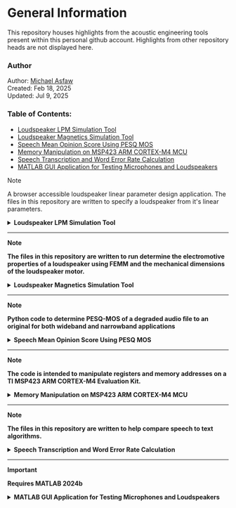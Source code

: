 # General Information

This repository houses highlights from the acoustic engineering tools
present within this personal github account. Highlights from other 
repository heads are not displayed here.

### Author

Author: [Michael Asfaw](https://www.linkedin.com/in/michael-asfaw-72723a2b/)\
Created: Feb 18, 2025\
Updated: Jul 9, 2025

### Table of Contents:
- [Loudspeaker LPM Simulation Tool](#item-one)
- [Loudspeaker Magnetics Simulation Tool](#item-two)
- [Speech Mean Opinion Score Using PESQ MOS](#item-three)
- [Memory Manipulation on MSP423 ARM CORTEX-M4 MCU](#item-four)
- [Speech Transcription and Word Error Rate Calculation](#item-five)
- [MATLAB GUI Application for Testing Microphones and Loudspeakers](#item-six)

> [!NOTE]
> A browser accessible loudspeaker linear parameter design application. The files 
> in this repository are written to specify a loudspeaker from it's linear parameters.

<details>
<a id="item-one"></a>
<summary><strong>Loudspeaker LPM Simulation Tool</summary>

<hr>

### Requirements

    * Python 3.12.3
    * flask
    * numpy
    * waitress
    * python-dotenv
    * bokeh
    * loudspeaker
    * loudspeakerBokehPlotter

### Installation

To install, run this command in bash

```bash
git clone https://github.com/mikaellum/loudspeaker-app-py.git
```

### Execution

For getting the sever up

```shell
python3 server.py
```

On a browser

[Loudspeaker](http://localhost:8000/)

### Outputs

The output html app looks *similar* to:

![Web-page](loudspeakerSimulator.png)
</details>

<hr>

> [!NOTE]
> The files in this repository are written to run determine the electromotive
> properties of a loudspeaker using FEMM and the mechanical dimensions of the
> loudspeaker motor.

<details>
<a id="item-two"></a>
<summary><strong>Loudspeaker Magnetics Simulation Tool</summary>

<hr>

### Requirements

    * Python 3.12.2
    * pyfemm
    * numpy
    * math

The files in this repository are written to help design
a loudspeaker motor systems.

### Installation

To install, run this command in bash

```bash
git clone https://github.com/mikaellum/loudspeaker-magnetics-pyFEMM.git
```

### Execution

For getting voice coil properties

```shell
python3 VoiceCoil.py Rdc NumLayers WireDiameter IACS BobbinDiameter SpecGravity insThick
```

Using the output from the voice coil properties, can calculate the motor properties

```shell
python3 Motor.py Ag Ph Pr Pcr Pbh Pbr Wh Vch Vcw Vco Mh Mw Bm Nturns WireGuage SoftSteel Magnet R M_domain M_motor M_vc times_x times_y Xmax N
```

### Outputs

output for voice coil *similar* to:

```
Design Width: 0.22[mm]
Design Height: 6.02[mm]
Number of Turns of the Voice Coil: 83
Mass of the Voice Coil: 0.41[g]
```

output for the motor *similar* to:

```
Rdc of the voice coil is: 5.14[Ohm]
BL of the motor is: 2.18[T*m]
Mass of the Motor is: 112.61[g]
Total Volume of the Motor is: 16.29[cc]
```

the output plots flux density heat-map are *similar* to:

![Heat-Map](BL.bmp)

the output plots for the non-linear BL are *similar* to:

![BL(x)](BLx.jpg)

</details>

<hr>

> [!NOTE]
> Python code to determine PESQ-MOS of a degraded audio file to an original
> for both wideband and narrowband applications

<details>
<a id="item-three"></a>
<summary><strong>Speech Mean Opinion Score Using PESQ MOS</summary>

<hr>

### Requirements

    * Python 3.12.2
    * pesq
    * scipy
    * matplotlib

The files in this repository are written to help get the
PESQ MOS scores for speech (telephony standard).

### Installation

To install, run this command in bash

```
git clone https://github.com/mikaellum/PESQ-MOS-py.git
```

### Execution

For getting the MOS score values

```shell
python3 mosScore.py original degraded
```

To visualize the spectrogram of the *.wav* files

```shell
python3 plotSpecgram.py file nfft noverlap cmap figWidth figHeight
```

### Outputs

output for the MOS scores is *similar* to:

```
The narrow band MOS is:  4.38
The wide band MOS is:  4.33
```

the output specgram for the orignal speech file is *similar* to:

![originalSpeech](originalSpeech.png)

the output specgram for the degraded speech file is *similar* to:

![degradedSpeech](degradedSpeech.png)


</details>

<hr>

> [!NOTE]
> The code is intended to manipulate registers and memory addresses on a TI MSP423 ARM CORTEX-M4
> Evaluation Kit.

<details>
<a id="item-four"></a>
<summary><strong>Memory Manipulation on MSP423 ARM CORTEX-M4 MCU</summary>

<hr>

### Requirements

	* gcc 11.4.0
	* gcc-arm-none-eabi
	* make

### Installation

To install, run this command in bash

```bash
git clone https://github.com/mikaellum/Embedded-Systems-Coursera.git
```

### Compilation

```shell
cd course1/
make
```

</details>

<hr>

> [!NOTE]
> The files in this repository are written to help compare speech to text algorithms.

<details>
<a id="item-five"></a>
<summary><strong>Speech Transcription and Word Error Rate Calculation</summary>

<hr>

### Requirements

    * Python 3.12.2
    * numpy
    * whisper
    * SpeechRecognition
    * Sphinx


### Installation

To install, run this command in bash

```bash
git clone https://github.com/mikaellum/STT-TTS-WER-py.git
```

### Execution

Example command for using sphinx model

```shell
python3 recognize.py originalSpeech.wav sphinx HL1reference.txt
```

Example command for using whisper model

```shell
python3 recognize.py originalSpeech.wav whisper HL1reference.txt
```

### Outputs

transcription of the reference the *.wav* file is *similar* to:

```
Harvard List Number One. The birch canoe slid on the smooth planks. Glue the sheet to the dark blue background. It's easy to tell the depth of a well.These days a chicken leg is a rare dish. Rice is often served in round bowls. The juice of lemons makes fine punch. The box was thrown beside the parked truck. The hogs were fed chopped corn and garbage. Four hours of steady work faced us. A large size in stockings is hard to sell.
```

sphinx transcription of the *.wav* file is *similar* to:

```
competence number won the bet you they say the list may thanks this she did the dog of the background is she he'd tell the depth of the well of the stays at chicken leg is a bad day she writes is often said to round balls that she said lemons make a fine conch the boxes friend beside the puppets talk the hopeless fed chopped colon and garbage full houses steady well at fakes does not slices stockings is hard to sell
```

```
Word Error Rate of sphinx is: 75.904 [%]
```

whisper transcription of the *.wav* file is *similar* to:

```
Harvard List Number One, the Birch canoes slid on the smooth planks. Do the sheet to the dark blue background. It's easy to tell the depth of a well. These days a chicken leg is a rare dish. Rice is often served in round bowls. The juice of lemons makes fine punch. The box was thrown beside the parked truck. The hoax were fed chopped corn and garbage. Four hours of steady work faced us. Large size and stockings is hard to sell.
```

```
Word Error Rate of whisper is: 0.000 [%]
```

</details>

<hr>

> [!IMPORTANT]
> Requires MATLAB 2024b

<details>
<a id="item-six"></a>
<summary><strong>MATLAB GUI Application for Testing Microphones and Loudspeakers</summary>

<hr>

The files in this repository are written to in MATLAB to create a GUI Application
for audio testing of Speakers and Microphones

### Outputs

The GUI for sweep tests looks *similar* to:

![Sweep](Sweep.png)

The GUI for play and record tests looks *similar* to:

![Sweep](Speech.png)

<hr>

</details>
